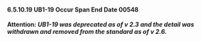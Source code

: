 #### 6.5.10.19 UB1-19 Occur Span End Date 00548

**Attention: _UB1-19 was deprecated as of v 2.3 and the detail was withdrawn and removed from the standard as of v 2.6._**
